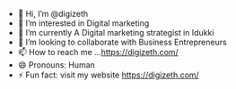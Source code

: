 - 👋 Hi, I’m @digizeth
- 👀 I’m interested in Digital marketing
- 🌱 I’m currently A Digital marketing strategist in Idukki
- 💞️ I’m looking to collaborate with Business Entrepreneurs
- 📫 How to reach me ...https://digizeth.com/
- 😄 Pronouns: Human
- ⚡ Fun fact: visit my website https://digizeth.com/

<!---
digizeth/digizeth is a ✨ special ✨ repository because its `README.md` (this file) appears on your GitHub profile.
You can click the Preview link to take a look at your changes.
--->
